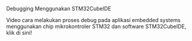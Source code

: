 Debugging Menggunakan STM32CubeIDE

Video cara melakukan proses debug pada aplikasi embedded systems menggunakan chip mikrokontroler STM32 dan software STM32CubeIDE, klik di sini!
